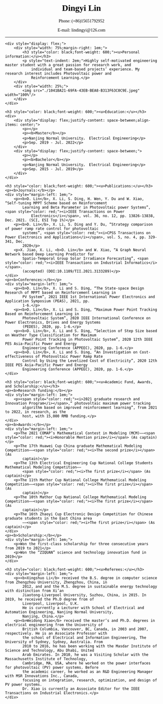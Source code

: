 <div style="font-family: 'Times New Roman', Times, serif;color: black;">
    <div style="margin: 0 auto;text-align: center;">
        <h1 style="color: black;font-weight: 700;">Dingyi Lin</h1>
        <p>Phone: (+86)15651792952</p>
        <p>E-mail: lindingyi@126.com</p>
    </div>
    <hr/>

    <div style="display: flex;">
        <div style="width: 75%;margin-right: 1em;">
            <h3 style="color: black;font-weight: 600;"><u>Personal information:</u></h3>
            <p style="text-indent: 2em;">Highly self-motivated engineering master student with a great passion for research work, and
                individual and team-based projects’ experience. My research interest includes Photovoltaic power and
                Reinforcement Learning.</p>
        </div>
        <div style="width: 25%;">
            <img src="./1041BA21-69FA-43EB-BEA8-B313F63C0C9E.jpeg" width="100%"/>
        </div>
    </div>

    <h3 style="color: black;font-weight: 600;"><u>Education:</u></h3>
    <div>
        <div style="display: flex;justify-content: space-between;align-items: center;">
            <p></p>
            <p><b>Master</b></p>
            <p>Nanjing Normal University， Electrical Engineering</p>
            <p>Sep. 2019 - Jul. 2022</p>
        </div>
        <div style="display: flex;justify-content: space-between;">
            <p></p>
            <p><b>Bachelor</b></p>
            <p>Nanjing Normal University， Electrical Engineering</p>
            <p>Sep. 2015 - Jul. 2019</p>
        </div>
    </div>
    
    <h3 style="color: black;font-weight: 600;"><u>Publications:</u></h3>
    <p><b>Journals:</b></p>
    <div style="margin-left: 1em;">
        <p><b>D. Lin</b>, X. Li, S. Ding, H. Wen, Y. Du and W. Xiao, “Self-tuning MPPT Scheme based on Reinforcement
            Learning and Beta Parameter in Photovoltaic power Systems”, <span style="color: red;"><i>IEEE Transactions on Power
                Electronics</i></span>, vol. 36, no. 12, pp. 13826-13838, Dec. 2021. (SCI, ESI Top 1%)</p>
        <p><b>D. Lin</b>, X. Li, S. Ding and Y. Du, “Strategy comparison of power ramp rate control for photovoltaic
            systems”, <span style="color: red;"><i>CPSS Transactions on Power Electronics and Applications</i></span>, vol. 5, no. 4, pp. 329-341, Dec.
            2020</p>
        <p>X. Jiao, X. Li, <b>D. Lin</b> and W. Xiao, “A Graph Neural Network based Deep Learning Predictor for
            Spatio-Temporal Group Solar Irradiance Forecasting”, <span style="color: red;"><i>IEEE Transactions on Industrial Informatics</i></span>.
            (accepted) (DOI:10.1109/TII.2021.3133289)</p>
    </div>
    <p><b>Conferences:</b></p>
    <div style="margin-left: 1em;">
        <p><b>D. Lin</b>, X. Li and S. Ding, “The State-space Design Research of MPPT based on Reinforcement Learning in
            PV System”, 2021 IEEE 1st International Power Electronics and Application Symposium (PEAS), 2021, pp.
            1-6.</p>
        <p><b>D. Lin</b>, X. Li and S. Ding, “Maximum Power Point Tracking Based on Reinforcement Learning in
            Photovoltaic System”, 2020 IEEE International Conference on Power Electronics, Drives and Energy Systems
            (PEDES), 2020, pp. 1-6.</p>
        <p><b>D. Lin</b>, X. Li and S. Ding, “Selection of Step Size based on Weather Type Classification for Maximum
            Power Point Tracking in Photovoltaic System”, 2020 12th IEEE PES Asia-Pacific Power and Energy
            Engineering Conference (APPEEC), 2020, pp. 1-6.</p>
        <p><b>D. Lin</b>, X. Li and S. Ding, “An Investigation on Cost-effectiveness of Photovoltaic Power Ramp Rate
            Control by Using the Levelized Cost of Electricity”, 2020 12th IEEE PES Asia-Pacific Power and Energy
            Engineering Conference (APPEEC), 2020, pp. 1-6.</p>
    </div>

    <h3 style="color: black;font-weight: 600;"><u>Academic Fund, Awards, and Scholarship:</u></h3>
    <p><b>Research funding:</b></p>
    <div style="margin-left: 1em;">
        <p><span style="color: red;"><i>2021 graduate research and Innovation Program</i></span>,“ photovoltaic maximum power tracking
            algorithm based on improved reinforcement learning”, from 2021 to 2022, in research, as the
            host, with 15,000 RMB funding.</p>
    </div>
    <p><b>Awards:</b></p>
    <div style="margin-left: 1em;">
        <p>The 2021 COMAP’s Mathematical Contest in Modeling (MCM)——<span style="color: red;"><i>Honorable Mention prize</i></span> (As captain)</p>
        <p>The 17th Huawei Cup China graduate Mathematical Modeling Competition——<span style="color: red;"><i>The second prize</i></span> (As
            captain)</p>
        <p>The 13th Electrical Engineering Cup National College Students Mathematical Modeling Competition——
            <span style="color: red;"><i>The first prize</i></span> (As captain)</p>
        <p>The 11th Mathor Cup National College Mathematical Modeling Competition——<span style="color: red;"><i>The first prize</i></span> (As
            captain)</p>
        <p>The 10th Mathor Cup National College Mathematical Modeling Competition——<span style="color: red;"><i>The first prize</i></span> (As
            captain)</p>
        <p>The 16th Zhaoyi Cup Electronic Design Competition for Chinese graduate students in the East China area
            ——<span style="color: red;"><i>The first prize</i></span> (As captain)</p>
    </div>
    <p><b>Scholarship:</b></p>
    <div style="margin-left: 1em;">
        <p>Won the first-class scholarship for three consecutive years from 2019 to 2021</p>
        <p>Won the ”ZIQUAN” science and technology innovation fund in 2019</p>
    </div>

    <h3 style="color: black;font-weight: 600;"><u>Referees:</u></h3>
    <div style="margin-left: 1em;">
        <p><b>Xingshuo Li</b> received the B.S. degree in computer science from Zhengzhou University, Zhengzhou, China, in
            2012, and and the M.S. degree in sustainable energy technology with distinction from Xi’an
            Jiaotong-Liverpool University, Suzhou, China, in 2015. In 2019, he received the Ph.D degree from of
            Liverpool, Liverpool, U.K.
            He is currently a Lecturer with School of Electrical and Automation Engineering, Nanjing Normal University,
            Nanjing, China.</p>
        <p><b>Weidong Xiao</b> received the master’s and Ph.D. degrees in electrical engineering from the University of
            British Columbia, Vancouver, BC, Canada, in 2003 and 2007, respectively. He is an Associate Professor with
            the school of Electrical and Information Engineering, The University of Sydney, Sydney, Australia. From
            2010 to 2016, he has been working with the Masdar Institute of Science and Technology, Abu Dhabi, United
            Arab Emirates. In 2010, he was a Visiting Scholar with the Massachusetts Institute of Technology,
            Cambridge, MA, USA, where he worked on the power interfaces for photovoltaic (PV) power systems. Before
            the academic career, he worked as an R&D Engineering Manager with MSR Innovations Inc., Canada,
            focusing on integration, research, optimization, and design of PV power systems.
            Dr. Xiao is currently an Associate Editor for the IEEE Transactions on Industrial Electronics.</p>
    </div>
</div>
